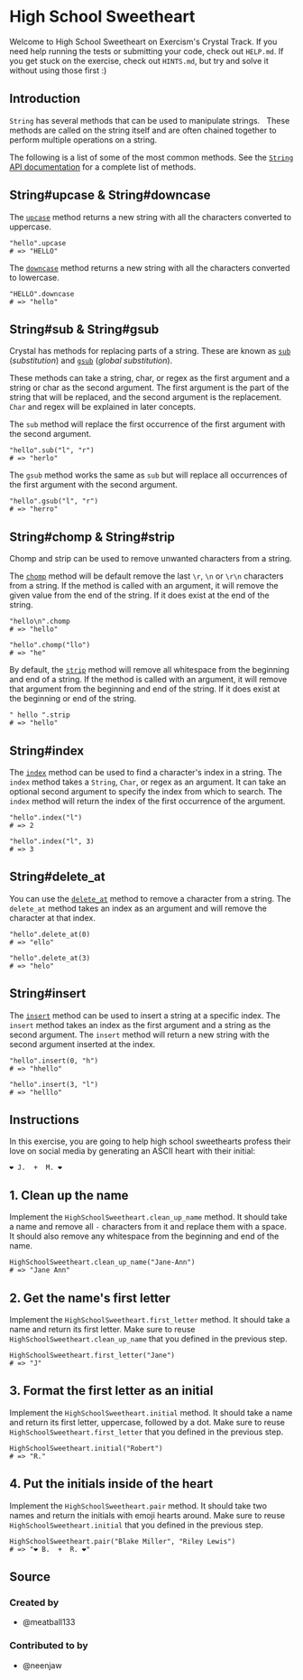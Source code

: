 # High School Sweetheart

Welcome to High School Sweetheart on Exercism's Crystal Track.
If you need help running the tests or submitting your code, check out `HELP.md`.
If you get stuck on the exercise, check out `HINTS.md`, but try and solve it without using those first :)

## Introduction

`String` has several methods that can be used to manipulate strings.  
These methods are called on the string itself and are often chained together to perform multiple operations on a string.

The following is a list of some of the most common methods.
See the [`String` API documentation][string-api] for a complete list of methods.

## String#upcase & String#downcase

The [`upcase`][upcase] method returns a new string with all the characters converted to uppercase.

```crystal
"hello".upcase
# => "HELLO"
```

The [`downcase`][downcase] method returns a new string with all the characters converted to lowercase.

```crystal
"HELLO".downcase
# => "hello"
```

## String#sub & String#gsub

Crystal has methods for replacing parts of a string.
These are known as [`sub`][sub] (_substitution_) and [`gsub`][gsub] (_global substitution_).

These methods can take a string, char, or regex as the first argument and a string or char as the second argument.
The first argument is the part of the string that will be replaced, and the second argument is the replacement.
`Char` and regex will be explained in later concepts.

The `sub` method will replace the first occurrence of the first argument with the second argument.

```crystal
"hello".sub("l", "r")
# => "herlo"
```

The `gsub` method works the same as `sub` but will replace all occurrences of the first argument with the second argument.

```crystal
"hello".gsub("l", "r")
# => "herro"
```

## String#chomp & String#strip

Chomp and strip can be used to remove unwanted characters from a string.

The [`chomp`][chomp] method will be default remove the last `\r`, `\n` or `\r\n` characters from a string.
If the method is called with an argument, it will remove the given value from the end of the string.
If it does exist at the end of the string.

```crystal
"hello\n".chomp
# => "hello"

"hello".chomp("llo")
# => "he"
```

By default, the [`strip`][strip] method will remove all whitespace from the beginning and end of a string.
If the method is called with an argument, it will remove that argument from the beginning and end of the string.
If it does exist at the beginning or end of the string.

```crystal
" hello ".strip
# => "hello"
```

## String#index

The [`index`][index] method can be used to find a character's index in a string.
The `index` method takes a `String`, `Char`, or regex as an argument.
It can take an optional second argument to specify the index from which to search.
The `index` method will return the index of the first occurrence of the argument.

```crystal
"hello".index("l")
# => 2

"hello".index("l", 3)
# => 3
```

## String#delete_at

You can use the [`delete_at`][delete_at] method to remove a character from a string.
The `delete_at` method takes an index as an argument and will remove the character at that index.

```crystal
"hello".delete_at(0)
# => "ello"

"hello".delete_at(3)
# => "helo"
```

## String#insert

The [`insert`][insert] method can be used to insert a string at a specific index.
The `insert` method takes an index as the first argument and a string as the second argument.
The `insert` method will return a new string with the second argument inserted at the index.

```crystal
"hello".insert(0, "h")
# => "hhello"

"hello".insert(3, "l")
# => "helllo"
```

[string-api]: https://crystal-lang.org/api/latest/String.html
[upcase]: https://crystal-lang.org/api/latest/String.html#upcase%28options%3AUnicode%3A%3ACaseOptions%3D%3Anone%29%3AString-instance-method
[downcase]: https://crystal-lang.org/api/latest/String.html#downcase%28options%3AUnicode%3A%3ACaseOptions%3D%3Anone%29%3AString-instance-method
[sub]: https://crystal-lang.org/api/latest/String.html#sub%28string%3AString%2Creplacement%29%3AString-instance-method
[gsub]: https://crystal-lang.org/api/latest/String.html#gsub%28string%3AString%2Creplacement%29%3AString-instance-method
[chomp]: https://crystal-lang.org/api/latest/String.html#chomp%28suffix%3AString%29%3AString-instance-method
[strip]: https://crystal-lang.org/api/latest/String.html#strip%28chars%3AString%29%3AString-instance-method
[index]: https://crystal-lang.org/api/latest/String.html#index%28search%3AString%2Coffset%3D0%29-instance-method
[delete_at]: https://crystal-lang.org/api/latest/String.html#delete_at%28index%3AInt%29%3AString-instance-method
[insert]: https://crystal-lang.org/api/latest/String.html#insert%28index%3AInt%2Cother%3AString%29%3AString-instance-method

## Instructions

In this exercise, you are going to help high school sweethearts profess their love on social media by generating an ASCII heart with their initial:

```
❤ J.  +  M. ❤
```

## 1. Clean up the name

Implement the `HighSchoolSweetheart.clean_up_name` method.
It should take a name and remove all `-` characters from it and replace them with a space.
It should also remove any whitespace from the beginning and end of the name.

```crystal
HighSchoolSweetheart.clean_up_name("Jane-Ann")
# => "Jane Ann"
```

## 2. Get the name's first letter

Implement the `HighSchoolSweetheart.first_letter` method.
It should take a name and return its first letter.
Make sure to reuse `HighSchoolSweetheart.clean_up_name` that you defined in the previous step.

```crystal
HighSchoolSweetheart.first_letter("Jane")
# => "J"
```

## 3. Format the first letter as an initial

Implement the `HighSchoolSweetheart.initial` method.
It should take a name and return its first letter, uppercase, followed by a dot.
Make sure to reuse `HighSchoolSweetheart.first_letter` that you defined in the previous step.

```crystal
HighSchoolSweetheart.initial("Robert")
# => "R."
```

## 4. Put the initials inside of the heart

Implement the `HighSchoolSweetheart.pair` method.
It should take two names and return the initials with emoji hearts around.
Make sure to reuse `HighSchoolSweetheart.initial` that you defined in the previous step.

```crystal
HighSchoolSweetheart.pair("Blake Miller", "Riley Lewis")
# => "❤ B.  +  R. ❤"
```

## Source

### Created by

- @meatball133

### Contributed to by

- @neenjaw